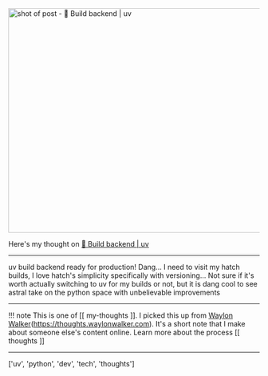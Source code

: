 
<a href="https://docs.astral.sh/uv/concepts/build-backend/">
    <img
        src="https://shots.wayl.one/shot/?url=https://docs.astral.sh/uv/concepts/build-backend/&height=450&width=800&scaled_width=800&scaled_height=450&selectors=""
        alt="shot of post - 💭 Build backend | uv"
        height=450
        width=800
    >
</a>

Here's my thought on <a href="https://docs.astral.sh/uv/concepts/build-backend/">💭 Build backend | uv</a>

---

uv build backend ready for production! Dang... I need to visit my hatch builds, I love hatch's simplicity specifically with versioning...  Not sure if it's worth actually switching to uv for my builds or not, but it is dang cool to see astral take on the python space with unbelievable improvements 

---

!!! note
     This is one of [[ my-thoughts ]]. I picked this up from [Waylon Walker](https://waylonwalker.com)(https://thoughts.waylonwalker.com). It's a short note that I make about someone else's
     content online.  Learn more about the process [[ thoughts ]]


---

['uv', 'python', 'dev', 'tech', 'thoughts']
        